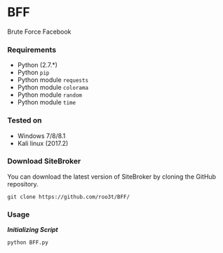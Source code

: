 # BFF
Brute Force Facebook

 ### Requirements

- Python (2.7.*)
- Python `pip`
- Python module `requests`
- Python module `colorama`
- Python module `random`
- Python module `time`

### Tested on

- Windows 7/8/8.1
- Kali linux (2017.2)
 
### Download SiteBroker

You can download the latest version of SiteBroker by cloning the GitHub repository.

	git clone https://github.com/roo3t/BFF/
	
### Usage

***Initializing Script***

	python BFF.py
